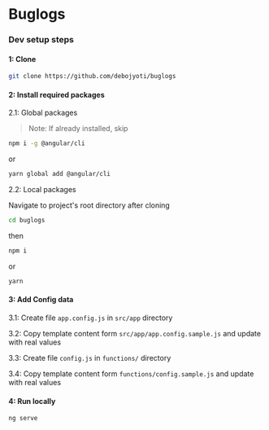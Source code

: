# Buglogs


### Dev setup steps

#### 1: Clone
```sh
git clone https://github.com/debojyoti/buglogs
```

#### 2: Install required packages

2.1: Global packages

> Note: If already installed, skip
```sh
npm i -g @angular/cli
```
or
```sh
yarn global add @angular/cli
```

2.2: Local packages

Navigate to project's root directory after cloning
```sh
cd buglogs
```
then
```sh
npm i
```
or
```sh
yarn
```

#### 3: Add Config data

3.1: Create file `app.config.js` in `src/app` directory

3.2: Copy template content form `src/app/app.config.sample.js` and update with real values

3.3: Create file `config.js` in `functions/` directory

3.4: Copy template content form `functions/config.sample.js` and update with real values

#### 4: Run locally
```sh
ng serve
```